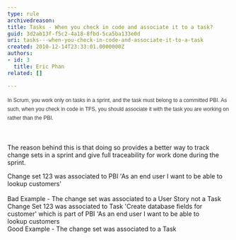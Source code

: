 ```yaml
---
type: rule
archivedreason: 
title: Tasks - When you check in code and associate it to a task?
guid: 3d2ab13f-f5c2-4a18-8fbd-5ca5ba133e0d
uri: tasks---when-you-check-in-code-and-associate-it-to-a-task
created: 2010-12-14T23:33:01.0000000Z
authors:
- id: 3
  title: Eric Phan
related: []

---
```




  <span style="line-height&#58;20px;font-family&#58;verdana, arial, helvetica, sans-serif;color&#58;#333333;font-size&#58;12px;">In Scrum, you work only on tasks in a sprint, and the task must belong to a committed PBI. As such, when you check in code in TFS, you should associate&#160;it with the task you are working on rather than the PBI.</span> 

<br><excerpt class='endintro'></excerpt><br>
The reason behind this is that doing so provides a better way to track change sets in a sprint and give full traceability for work done during the sprint.
<div><span class="ms-rteCustom-GreyBox">Change set 123 was associated to PBI&#160;'As an end user I want to be able to lookup&#160;customers'<br></span>​<br><span class="ms-rteCustom-FigureBad">Bad Example - The change set was associated to a User Story not a Task</span></div>
<div><span class="ms-rteCustom-GreyBox">Change Set 123 was associated to Task 'Create database fields for customer' which is part of PBI​&#160;'As an end user I want to be able to lookup&#160;customers​<br></span><span class="ms-rteCustom-FigureGood">Good Example - The change set was associated to a Task</span></div>



